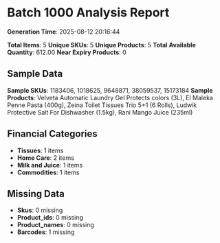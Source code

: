 # Batch 1000 Analysis Report

**Generation Time**: 2025-08-12 20:16:44

**Total Items**: 5
**Unique SKUs**: 5
**Unique Products**: 5
**Total Available Quantity**: 612.00
**Near Expiry Products**: 0

## Sample Data
**Sample SKUs**: 1183406, 1018625, 9648871, 38059537, 15173184
**Sample Products**: Velveta Automatic Laundry Gel Protects colors (3L), El Maleka Penne Pasta (400g), Zeina Toilet Tissues Trio 5+1 (6 Rolls), Ludwik Protective Salt For Dishwasher (1.5kg), Rani Mango Juice (235ml)

## Financial Categories
- **Tissues**: 1 items
- **Home Care**: 2 items
- **Milk and Juice**: 1 items
- **Commodities**: 1 items

## Missing Data
- **Skus**: 0 missing
- **Product_ids**: 0 missing
- **Product_names**: 0 missing
- **Barcodes**: 1 missing
